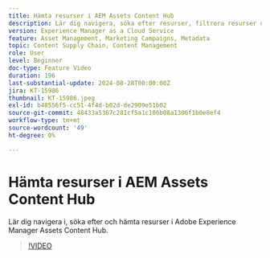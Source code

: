 ```yaml
---
title: Hämta resurser i AEM Assets Content Hub
description: Lär dig navigera, söka efter resurser, filtrera resurser och ladda ned dem i Adobe Experience Manager Assets Content Hub.
version: Experience Manager as a Cloud Service
feature: Asset Management, Marketing Campaigns, Metadata
topic: Content Supply Chain, Content Management
role: User
level: Beginner
doc-type: Feature Video
duration: 196
last-substantial-update: 2024-08-28T00:00:00Z
jira: KT-15986
thumbnail: KT-15986.jpeg
exl-id: b48556f5-cc51-4f4d-b02d-de2909e51b02
source-git-commit: 48433a5367c281cf5a1c106b08a1306f1b0e8ef4
workflow-type: tm+mt
source-wordcount: '49'
ht-degree: 0%

---
```


# Hämta resurser i AEM Assets Content Hub

Lär dig navigera i, söka efter och hämta resurser i Adobe Experience Manager Assets Content Hub.

>[!VIDEO](https://video.tv.adobe.com/v/3433135/?learn=on)
